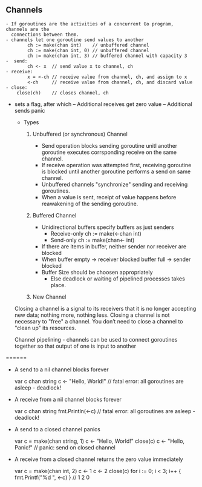 Channels
--------
    - If goroutines are the activities of a concurrent Go program, channels are the 
      connections between them.
    - channels let one goroutine send values to another
            ch := make(chan int)    // unbuffered channel
            ch := make(chan int, 0) // unbuffered channel
            ch := make(chan int, 3) // buffered channel with capacity 3
    -  send: 
            ch <- x  // send value x to channel, ch
    - receive: 
            x = <-ch // receive value from channel, ch, and assign to x
            <-ch     // receive value from channel, ch, and discard value
    - close: 
        close(ch)    // closes channel, ch
  - sets a flag, after which 
	  – Additional receives get zero value
	  – Additional sends panic
      
    - Types
        1) Unbuffered (or synchronous) Channel
            - Send operation blocks sending goroutine unitl another goroutine 
              executes corrsponding receive on the same channel.
            - If receive operation was attempted first, receiving goroutine is
              blocked until another goroutine performs a send on same channel.
            - Unbuffered channels "synchronize" sending and receiving goroutines.
            - When a value is sent, receipt of value happens before reawakening
              of the sending goroutine.
            
        2) Buffered Channel
            - Unidirectional buffers specify buffers as just senders
                - Receive-only
                    ch := make(<-chan int)
                - Send-only
                    ch := make(chan<- int)
            - If there are items in buffer, neither sender nor receiver are blocked
            - When
                buffer empty -> receiver blocked
                buffer full  -> sender blocked
            - Buffer Size should be choosen appropriately
                - Else deadlock or waiting of pipelined processes takes place.
        3) New Channel
                
    Closing a channel is a signal to its receivers that it is no longer accepting new data; nothing more, nothing less.
    Closing a channel is not necessary to "free" a channel. You don’t need to close a channel to "clean up" its resources.
        
    Channel pipelining
        - channels can be used to connect goroutines together so that output of one is input to another
         
======
- A send to a nil channel blocks forever

	var c chan string
	c <- "Hello, World!"
	// fatal error: all goroutines are asleep - deadlock!

- A receive from a nil channel blocks forever

	var c chan string
	fmt.Println(<-c)
	// fatal error: all goroutines are asleep - deadlock!

- A send to a closed channel panics

	var c = make(chan string, 1)
	c <- "Hello, World!"
	close(c)
	c <- "Hello, Panic!"
	// panic: send on closed channel

- A receive from a closed channel returns the zero value immediately

	var c = make(chan int, 2)
	c <- 1
	c <- 2
	close(c)
	for i := 0; i < 3; i++ {
		fmt.Printf("%d ", <-c)
	}
	// 1 2 0		 